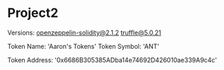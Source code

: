 # Project2
Versions:
openzeppelin-solidity@2.1.2
truffle@5.0.21

Token Name: 'Aaron's Tokens'
Token Symbol: 'ANT'

Token Address: '0x6686B305385ADba14e74692D426010ae339A9c4c'
